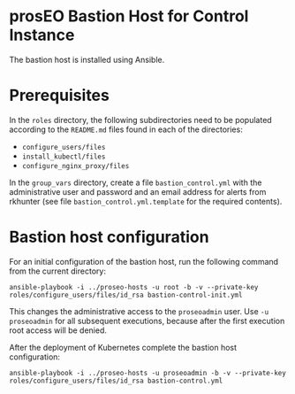 prosEO Bastion Host for Control Instance
========================================

The bastion host is installed using Ansible.


# Prerequisites

In the `roles` directory, the following subdirectories need to be populated according to the `README.md` files
found in each of the directories:
- `configure_users/files`
- `install_kubectl/files`
- `configure_nginx_proxy/files`

In the `group_vars` directory, create a file `bastion_control.yml` with the administrative user and password and an
email address for alerts from rkhunter (see file `bastion_control.yml.template` for the required contents).


# Bastion host configuration

For an initial configuration of the bastion host, run the following command from the current directory:
```
ansible-playbook -i ../proseo-hosts -u root -b -v --private-key roles/configure_users/files/id_rsa bastion-control-init.yml
```

This changes the administrative access to the `proseoadmin` user. Use `-u proseoadmin` for all subsequent executions, because after
the first execution root access will be denied.

After the deployment of Kubernetes complete the bastion host configuration:
```
ansible-playbook -i ../proseo-hosts -u proseoadmin -b -v --private-key roles/configure_users/files/id_rsa bastion-control.yml
```
